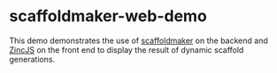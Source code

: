 # scaffoldmaker-web-demo
This demo demonstrates the use of [scaffoldmaker](https://github.com/ABI-Software/scaffoldmaker) on the backend and [ZincJS](https://github.com/alan-wu/Web-based-Zinc-Visualisation) on the front end to display the result of dynamic scaffold generations.
